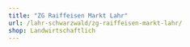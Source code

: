 ```yaml
---
title: "ZG Raiffeisen Markt Lahr"
url: /lahr-schwarzwald/zg-raiffeisen-markt-lahr/
shop: Landwirtschaftlich
---
```

